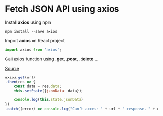 # Fetch JSON API using axios

Install **axios** using npm

```js
npm install --save axios
```

Import **axios** on React project

```js
import axios from 'axios';
```

Call axios function using **.get**, **.post**, **.delete** ...

[Source](https://www.digitalocean.com/community/tutorials/react-axios-react)

```js
axios.get(url)
.then(res => {
    const data = res.data;
    this.setState({jsonData: data});

    console.log(this.state.jsonData)
})
.catch((error) => console.log("Can’t access " + url + " response. " + error))
```